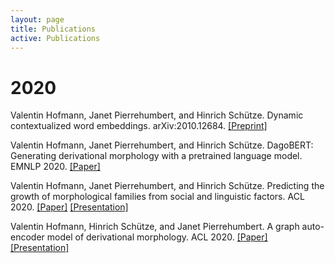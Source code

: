 ```yaml
---
layout: page
title: Publications
active: Publications
---
```

# 2020

Valentin Hofmann, Janet Pierrehumbert, and Hinrich Schütze. Dynamic contextualized word embeddings.
arXiv:2010.12684.
[\[Preprint\]](https://arxiv.org/pdf/2010.12684.pdf)

Valentin Hofmann, Janet Pierrehumbert, and Hinrich Schütze. DagoBERT: Generating derivational morphology with a pretrained language model.
EMNLP 2020.
[\[Paper\]](https://www.aclweb.org/anthology/2020.emnlp-main.316.pdf)

Valentin Hofmann, Janet Pierrehumbert, and Hinrich Schütze. Predicting the growth of morphological families from social and linguistic factors.
ACL 2020.
[\[Paper\]](https://www.aclweb.org/anthology/2020.acl-main.649.pdf) 
[\[Presentation\]](https://slideslive.com/38929182/predicting-the-growth-of-morphological-families-from-social-and-linguistic-factors)

Valentin Hofmann, Hinrich Schütze, and Janet Pierrehumbert. A graph auto-encoder model of derivational morphology. 
ACL 2020.
[\[Paper\]](https://www.aclweb.org/anthology/2020.acl-main.106.pdf)
[\[Presentation\]](https://slideslive.com/38929053/a-graph-autoencoder-model-of-derivational-morphology)